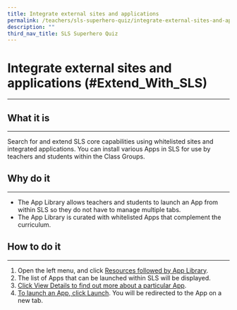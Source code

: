 ```yaml
---
title: Integrate external sites and applications
permalink: /teachers/sls-superhero-quiz/integrate-external-sites-and-applications/
description: ""
third_nav_title: SLS Superhero Quiz
---
```

<h1 class="page-title">Integrate external sites and applications (#Extend_With_SLS)</h1>
<hr>

  <h2>What it is</h2>
  <hr>
  <p>Search for and extend SLS core capabilities using whitelisted sites and integrated applications. You can install various Apps in SLS for use by teachers and students within the Class Groups. </p>
  
  <h2>Why do it</h2>
  <hr>
  <ul>
    <li>The App Library allows teachers and students to launch an App from within SLS so they do not have to manage multiple tabs.</li>
    <li>The App Library is curated with whitelisted Apps that complement the curriculum.</li>
  </ul>
  
  <h2>How to do it</h2>
  <hr>
  <ol>
    <li>Open the left menu, and click <a target="_blank" href="https://www.learning.moe.edu.sg/sls/teachers/user-guide/vle/teacher/Apps/AccessAppLibrary.html">Resources followed by App Library</a>.</li>
    <li>The list of Apps that can be launched within SLS will be displayed.</li>
    <li><a target="_blank" href="https://www.learning.moe.edu.sg/sls/teachers/user-guide/vle/teacher/Apps/InstallApp.html">Click View Details to find out more about a particular App</a>.</li>
    <li><a target="_blank" href="https://www.learning.moe.edu.sg/sls/teachers/user-guide/vle/teacher/Apps/AccessApp.html">To launch an App, click Launch</a>. You will be redirected to the App on a new tab.</li>
  </ol>

